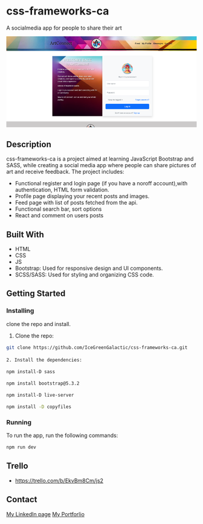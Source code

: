 # css-frameworks-ca

A socialmedia app for people to share their art

![image](./image/Screenshot-ArtConnect.png)

## Description

css-frameworks-ca is a project aimed at learning JavaScript Bootstrap and SASS, while creating a social media app where people can share pictures of art and receive feedback. The project includes:

- Functional register and login page (if you have a noroff account),with authentication, HTML form validation.
- Profile page displaying your recent posts and images.
- Feed page with list of posts fetched from the api.
- Functional search bar, sort options
- React and comment on users posts

## Built With

- HTML
- CSS
- JS
- Bootstrap: Used for responsive design and UI components.
- SCSS/SASS: Used for styling and organizing CSS code.

## Getting Started

### Installing

clone the repo and install.

1. Clone the repo:

```bash
git clone https://github.com/IceGreenGalactic/css-frameworks-ca.git

2. Install the dependencies:
```

```bash
npm install-D sass
```

```bash
npm install bootstrap@5.3.2
```

```bash
npm install-D live-server
```

```bash
npm install -D copyfiles
```

### Running

To run the app, run the following commands:

```bash
npm run dev
```

## Trello

- https://trello.com/b/EkvBm8Cm/js2
## Contact

[My LinkedIn page](https://www.linkedin.com/in/kristine-tyrholm-7902172a4)
[My Portforlio](https://kristine-tyrholm.netlify.app/)
